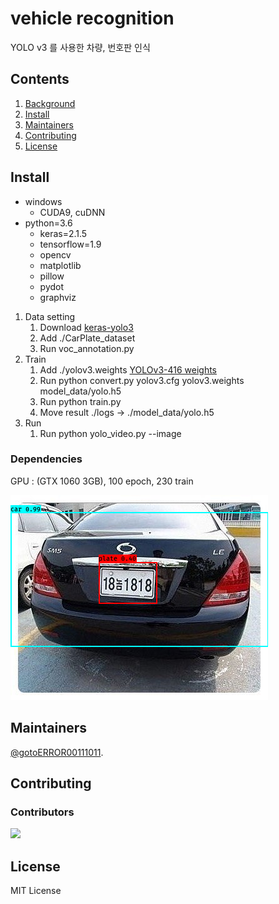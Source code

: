 <!--
- Title
- Banner
- Badges
- Short Description
- Long Description
- Table of Contents
- Security
- Background
- Install
- Usage
- Extra Sections
- API
- Maintainers
- Thanks
- Contributing
- License
-->

<!--Title-->

# vehicle recognition

<!-- Banner-->
<!--
<div align="center">
  <img src="images/banner.png">
</div>
-->

<!-- Badges-->
<!--
[![Python](https://img.shields.io/pypi/pyversions/tensorflow.svg?style=plastic)](https://badge.fury.io/py/tensorflow)
-->

<!-- Short or Long Description-->

YOLO v3 를 사용한 차량, 번호판 인식

<!-- Table of Contents-->

## Contents

1. [Background](#background)
1. [Install](#install)
1. [Maintainers](#maintainers)
1. [Contributing](#contributing)
1. [License](#license)

<!-- Security-->

<!-- Background-->

<!-- Install-->

## Install

- windows
  - CUDA9, cuDNN
- python=3.6
  - keras=2.1.5
  - tensorflow=1.9
  - opencv
  - matplotlib
  - pillow
  - pydot
  - graphviz

1. Data setting
   1. Download [keras-yolo3](https://github.com/qqwweee/keras-yolo3)
   1. Add ./CarPlate_dataset
   1. Run voc_annotation.py
1. Train
   1. Add ./yolov3.weights [YOLOv3-416 weights](https://pjreddie.com/darknet/yolo/)
   1. Run python convert.py yolov3.cfg yolov3.weights model_data/yolo.h5
   1. Run python train.py
   1. Move result ./logs -> ./model_data/yolo.h5
1. Run
   1. Run python yolo_video.py --image

### Dependencies

GPU : (GTX 1060 3GB), 100 epoch, 230 train

![result](./result.png)

<!-- Usage-->

<!-- Extra Sections-->

<!-- API-->

<!-- Maintainers-->

## Maintainers

[@gotoERROR00111011](https://github.com/gotoERROR00111011).

<!-- Thanks-->

<!-- Contributing-->

## Contributing

### Contributors

<img src="https://avatars.githubusercontent.com/u/20670685?s=60&v=4" />

<!-- License-->

## License

MIT License
